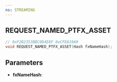 ```yaml
---
ns: STREAMING
---
```

## REQUEST_NAMED_PTFX_ASSET

```c
// 0xF2B2353BBC0D4E8F 0xCFEA19A9
void REQUEST_NAMED_PTFX_ASSET(Hash fxNameHash);
```

## Parameters
* **fxNameHash**:

